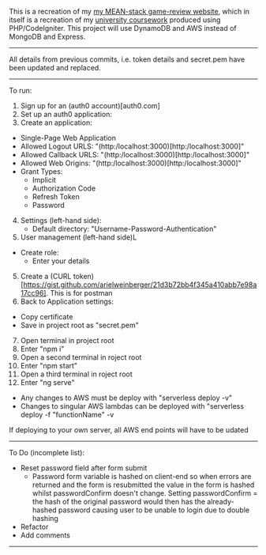 This is a recreation of my [my MEAN-stack game-review website](https://github.com/JonathanMSifleet/MEANReviewWebsite), which in itself is a recreation of my [university coursework](https://github.com/JonathanMSifleet/GameReviewWebsite) produced using PHP/CodeIgniter. This project will use DynamoDB and AWS instead of MongoDB and Express.

*******************

All details from previous commits, i.e. token details and secret.pem have been updated and replaced.

*******************
To run:
1. Sign up for an (auth0 account)[auth0.com]
2. Set up an auth0 application:
3. Create an application:
  - Single-Page Web Application
  - Allowed Logout URLS: "(http:/localhost:3000)[http:/localhost:3000]"
  - Allowed Callback URLS: "(http:/localhost:3000)[http:/localhost:3000]"
  - Allowed Web Origins: "(http:/localhost:3000)[http:/localhost:3000]"
  - Grant Types:
    - Implicit
    - Authorization Code
    - Refresh Token
    - Password
4. Settings (left-hand side):
    - Default directory: "Username-Password-Authentication"
5. User management (left-hand side)L
  - Create role:
    - Enter your details
5. Create a (CURL token)[https://gist.github.com/arielweinberger/21d3b72bb4f345a410abb7e98a17cc96]. This is for postman
6. Back to Application settings:
  - Copy certificate
  - Save in project root as "secret.pem"
7. Open terminal in project root
8. Enter "npm i"
9. Open a second terminal in roject root
10. Enter "npm start"
11. Open a third terminal in roject root
12. Enter "ng serve"
- Any changes to AWS must be deploy with "serverless deploy -v"
- Changes to singular AWS lambdas can be deployed with "serverless deploy -f "functionName" -v

If deploying to your own server, all AWS end points will have to be udated
*******************

To Do (incomplete list):
- Reset password field after form submit
  - Password form variable is hashed on client-end so when errors are returned and the form is resubmitted the value in the form is hashed whilst passwordConfirm doesn't change. Setting passwordConfirm = the hash of the original password would then has the already-hashed password causing user to be unable to login due to double hashing
- Refactor
- Add comments

*******************
